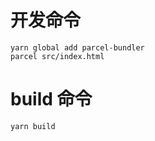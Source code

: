 # 开发命令

```
yarn global add parcel-bundler
parcel src/index.html

```

# build 命令

```
yarn build
```
